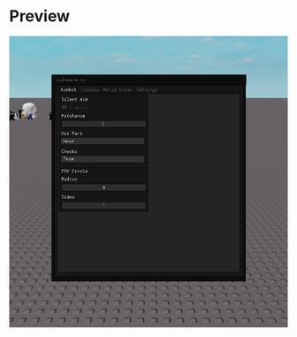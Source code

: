 # Preview
![a](https://raw.githubusercontent.com/picogoat/Roblox-UI-Libs/main/Cultware/Preview.PNG)
